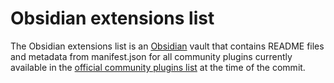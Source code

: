 # Obsidian extensions list

The Obsidian extensions list is an [Obsidian](https://obsidian.md/) vault that contains README files and metadata from manifest.json for all community plugins currently available in the [official community plugins list](https://github.com/obsidianmd/obsidian-releases) at the time of the commit.
